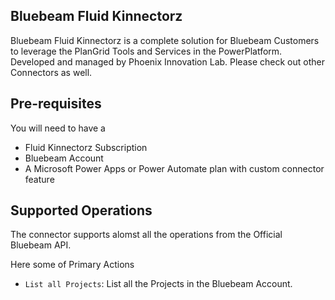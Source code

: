 ## Bluebeam Fluid Kinnectorz
Bluebeam Fluid Kinnectorz is a complete solution for Bluebeam Customers to leverage the PlanGrid Tools and Services in the PowerPlatform. Developed and managed by Phoenix Innovation Lab. Please check out other Connectors as well.

## Pre-requisites
You will need to have a 
* Fluid Kinnectorz Subscription 
* Bluebeam Account
* A Microsoft Power Apps or Power Automate plan with custom connector feature

## Supported Operations
The connector supports alomst all the operations from the Official Bluebeam API.

Here some of Primary Actions
* `List all Projects`: List all the Projects in the Bluebeam Account.
